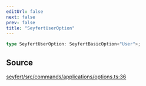 ```yaml
---
editUrl: false
next: false
prev: false
title: "SeyfertUserOption"
---
```


```ts
type SeyfertUserOption: SeyfertBasicOption<"User">;
```

## Source

[seyfert/src/commands/applications/options.ts:36](https://github.com/potoland/potocuit/blob/c4fb0c1/src/commands/applications/options.ts#L36)
